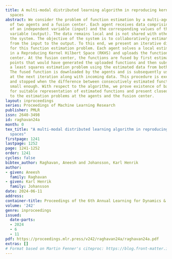 ```yaml
---
title: A multi-modal distributed learning algorithm in reproducing kernel Hilbert
  spaces
abstract: We consider the problem of function estimation by a multi-agent system consisting
  of two agents and a fusion center. Each agent receives data comprising of samples
  of an independent variable (input) and the corresponding values of the dependent
  variable (output). The data remains local and is not shared with other members in
  the system. The objective of the system is to collaboratively estimate the function
  from the input to the output. To this end, we present an iterative distributed algorithm
  for this function estimation problem. Each agent solves a local estimation problem
  in a Reproducing Kernel Hilbert Space (RKHS) and uploads the function to the fusion
  center. At the fusion center, the functions are fused by first estimating the data
  points that would have generated the uploaded functions and then subsequently solving
  a least squares estimation problem using the estimated data from both functions.
  The fused function is downloaded by the agents and is subsequently used for estimation
  at the next iteration along with incoming data. This procedure is executed sequentially
  and stopped when the difference between consecutively estimated functions becomes
  small enough. With respect to the algorithm, we prove existence of basis functions
  for suitable representation of estimated functions and present closed form solutions
  to the estimation problems at the agents and the fusion center.
layout: inproceedings
series: Proceedings of Machine Learning Research
publisher: PMLR
issn: 2640-3498
id: raghavan24a
month: 0
tex_title: "A multi-modal distributed learning algorithm in reproducing kernel {H}ilbert
  spaces"
firstpage: 1241
lastpage: 1252
page: 1241-1252
order: 1241
cycles: false
bibtex_author: Raghavan, Aneesh and Johansson, Karl Henrik
author:
- given: Aneesh
  family: Raghavan
- given: Karl Henrik
  family: Johansson
date: 2024-06-11
address:
container-title: Proceedings of the 6th Annual Learning for Dynamics & Control Conference
volume: '242'
genre: inproceedings
issued:
  date-parts:
  - 2024
  - 6
  - 11
pdf: https://proceedings.mlr.press/v242/raghavan24a/raghavan24a.pdf
extras: []
# Format based on Martin Fenner's citeproc: https://blog.front-matter.io/posts/citeproc-yaml-for-bibliographies/
---
```

